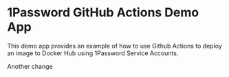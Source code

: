 # 1Password GitHub Actions Demo App

This demo app provides an example of how to use Github Actions to deploy an image to Docker Hub using 1Password Service Accounts.

Another change